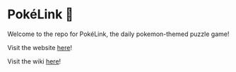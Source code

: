 # PokéLink 🐲
Welcome to the repo for PokéLink, the daily pokemon-themed puzzle game!

Visit the website [here](https://pokelink.juules32.com)!

Visit the wiki [here](https://github.com/Juules32/pokelink/wiki)!
